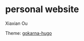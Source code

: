 
# personal website

Xiaxian Ou

Theme: [gokarna-hugo](https://github.com/gokarna-theme/gokarna-hugo)



 










